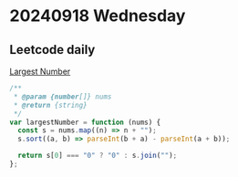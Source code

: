 # 20240918 Wednesday

## Leetcode daily

[Largest Number](https://leetcode.com/problems/largest-number/?envType=daily-question&envId=2024-09-18)

```js
/**
 * @param {number[]} nums
 * @return {string}
 */
var largestNumber = function (nums) {
  const s = nums.map((n) => n + "");
  s.sort((a, b) => parseInt(b + a) - parseInt(a + b));

  return s[0] === "0" ? "0" : s.join("");
};
```
